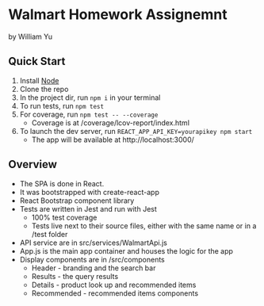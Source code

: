 # Walmart Homework Assignemnt
by William Yu

## Quick Start

1. Install [Node](https://nodejs.org/en/)
2. Clone the repo
3. In the project dir, run `npm i` in your terminal
4. To run tests, run `npm test`
5. For coverage, run `npm test -- --coverage`
    - Coverage is at /coverage/lcov-report/index.html
6. To launch the dev server, run `REACT_APP_API_KEY=yourapikey npm start`
    - The app will be available at http://localhost:3000/

## Overview

- The SPA is done in React. 
- It was bootstrapped with create-react-app
- React Bootstrap component library 
- Tests are written in Jest and run with Jest
  - 100% test coverage
  - Tests live next to their source files, either with the same name or in a /test folder
- API service are in src/services/WalmartApi.js
- App.js is the main app container and houses the logic for the app
- Display components are in /src/components
  - Header - branding and the search bar
  - Results - the query results
  - Details - product look up and recommended items
  - Recommended - recommended items components
